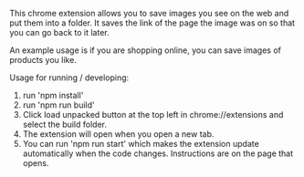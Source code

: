 This chrome extension allows you to save images you see on the web and put them into a folder. It saves the link of the page the image was on so that you can go back to it later.

An example usage is if you are shopping online, you can save images of products you like.

Usage for running / developing: 

1. run 'npm install'
2. run 'npm run build'
3. Click load unpacked button at the top left in chrome://extensions and select the build folder.
4. The extension will open when you open a new tab.
5. You can run 'npm run start' which makes the extension update automatically when the code changes. 
   Instructions are on the page that opens. 
